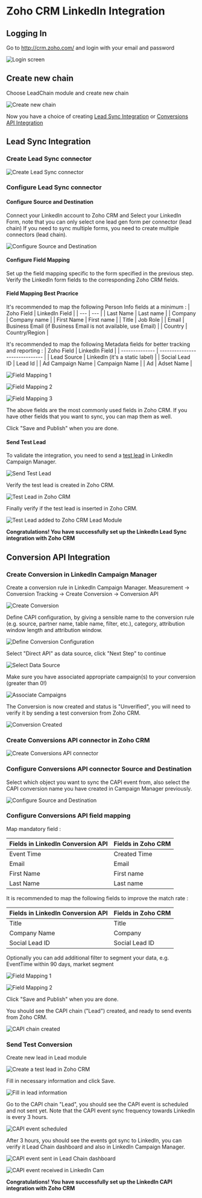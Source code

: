 # Zoho CRM LinkedIn Integration

## Logging In

Go to http://crm.zoho.com/ and login with your email and password

![Login screen](https://github.com/otyeung/Zoho-CRM-LinkedIn-Integration/blob/main/Login/1-Sign%20In.jpg?raw=true)

## Create new chain

Choose LeadChain module and create new chain

![Create new chain](https://github.com/otyeung/Zoho-CRM-LinkedIn-Integration/blob/main/Login/2-Create%20new%20chain.jpg?raw=true)

Now you have a choice of creating [Lead Sync Integration](https://github.com/otyeung/Zoho-CRM-LinkedIn-Integration/tree/main?tab=readme-ov-file#lead-sync-integration) or [Conversions API Integration](https://github.com/otyeung/Zoho-CRM-LinkedIn-Integration/tree/main?tab=readme-ov-file#conversion-api-integration)

## Lead Sync Integration

### Create Lead Sync connector

![Create Lead Sync connector](https://github.com/otyeung/Zoho-CRM-LinkedIn-Integration/blob/main/Lead%20Sync%20Connector/3-Create%20Lead%20Sync%20connector.jpg?raw=true)

### Configure Lead Sync connector

#### Configure Source and Destination

Connect your LinkedIn account to Zoho CRM and Select your LinkedIn Form, note that you can only select one lead gen form per connector (lead chain) If you need to sync multiple forms, you need to create multiple connectors (lead chain).

![Configure Source and Destination](https://github.com/otyeung/Zoho-CRM-LinkedIn-Integration/blob/main/Lead%20Sync%20Connector/4.%20Connect%20Source%20and%20Destination.jpg?raw=true)

#### Configure Field Mapping

Set up the field mapping specific to the form specified in the previous step. Verify the LinkedIn form fields to the corresponding Zoho CRM fields.

#### Field Mapping Best Pracrice

It's recommended to map the following Person Info fields at a minimum :
| Zoho Field | LinkedIn Field |
| --- | --- |
| Last Name | Last name |
| Company | Company name |
| First Name | First name |
| Title | Job Role |
| Email | Business Email (if Business Email is not available, use Email) |
| Country | Country/Region |

It's recommended to map the following Metadata fields for better tracking and reporting :
| Zoho Field | LinkedIn Field |
| -------------- | ------------------------------ |
| Lead Source | LinkedIn (it's a static label) |
| Social Lead ID | Lead Id |
| Ad Campaign Name | Campaign Name |
| Ad | Adset Name |

![Field Mapping 1](https://github.com/otyeung/Zoho-CRM-LinkedIn-Integration/blob/main/Lead%20Sync%20Connector/5.%20Field%20Mapping%201.jpg?raw=true)

![Field Mapping 2](https://github.com/otyeung/Zoho-CRM-LinkedIn-Integration/blob/main/Lead%20Sync%20Connector/6.%20Field%20Mapping%202.jpg?raw=true)

![Field Mapping 3](https://github.com/otyeung/Zoho-CRM-LinkedIn-Integration/blob/main/Lead%20Sync%20Connector/7.%20Field%20Mapping%203.jpg?raw=true)

The above fields are the most commonly used fields in Zoho CRM. If you have other fields that you want to sync, you can map them as well.

Click "Save and Publish" when you are done.

#### Send Test Lead

To validate the integration, you need to send a [test lead](https://www.linkedin.com/help/lms/answer/a420737) in LinkedIn Campaign Manager.

![Send Test Lead](https://github.com/otyeung/Zoho-CRM-LinkedIn-Integration/blob/main/Lead%20Sync%20Connector/8.%20Generate%20Test%20Lead.jpg?raw=true)

Verify the test lead is created in Zoho CRM.

![Test Lead in Zoho CRM](https://github.com/otyeung/Zoho-CRM-LinkedIn-Integration/blob/main/Lead%20Sync%20Connector/9.%20Verify%20Incoming%20Lead.jpg?raw=true)

Finally verify if the test lead is inserted in Zoho CRM.

![Test Lead added to Zoho CRM Lead Module](https://github.com/otyeung/Zoho-CRM-LinkedIn-Integration/blob/main/Lead%20Sync%20Connector/10.%20Verify%20test%20lead%20is%20added%20to%20CRM.jpg?raw=true)

**Congratulations! You have successfully set up the LinkedIn Lead Sync integration with Zoho CRM**

## Conversion API Integration

### Create Conversion in LinkedIn Campaign Manager

Create a conversion rule in LinkedIn Campaign Manager. Measurement -> Conversion Tracking -> Create Conversion -> Conversion API

![Create Conversion](https://github.com/otyeung/Zoho-CRM-LinkedIn-Integration/blob/main/Conversions%20API%20Connector/4-LinkedIn%20Create%20CAPI%20Conversion.jpg?raw=true)

Define CAPI configuration, by giving a sensible name to the conversion rule (e.g. source, partner name, table name, filter, etc.), category, attribution window length and attribution window.

![Define Conversion Configuration](https://github.com/otyeung/Zoho-CRM-LinkedIn-Integration/blob/main/Conversions%20API%20Connector/5-LinkedIn%20Define%20CAPI%20configuration.jpg?raw=true)

Select "Direct API" as data source, click "Next Step" to continue

![Select Data Source](https://github.com/otyeung/Zoho-CRM-LinkedIn-Integration/blob/main/Conversions%20API%20Connector/6-LinkedIn%20Select%20Data%20Source.jpg?raw=true)

Make sure you have associated appropriate campaign(s) to your conversion (greater than 0!)

![Associate Campaigns](https://github.com/otyeung/Zoho-CRM-LinkedIn-Integration/blob/main/Conversions%20API%20Connector/7-LinkedIn%20Associate%20Campaign.jpg?raw=true)

The Conversion is now created and status is "Unverified", you will need to verify it by sending a test conversion from Zoho CRM.

![Conversion Created](https://github.com/otyeung/Zoho-CRM-LinkedIn-Integration/blob/main/Conversions%20API%20Connector/8-LinkedIn%20Conversion%20Created.jpg?raw=true)

### Create Conversions API connector in Zoho CRM

![Create Conversions API connector](https://github.com/otyeung/Zoho-CRM-LinkedIn-Integration/blob/main/Conversions%20API%20Connector/3-Create%20LinkedIn%20Conversion%20API%20connector.jpg?raw=true)

### Configure Conversions API connector Source and Destination

Select which object you want to sync the CAPI event from, also select the CAPI conversion name you have created in Campaign Manager previously.

![Configure Source and Destination](https://github.com/otyeung/Zoho-CRM-LinkedIn-Integration/blob/main/Conversions%20API%20Connector/9-Zoho%20Connect%20Source%20and%20Destination.jpg?raw=true)

### Configure Conversions API field mapping

Map mandatory field :

| Fields in LinkedIn Conversion API | Fields in Zoho CRM |
| --------------------------------- | ------------------ |
| Event Time                        | Created Time       |
| Email                             | Email              |
| First Name                        | First name         |
| Last Name                         | Last name          |

It is recommended to map the following fields to improve the match rate :

| Fields in LinkedIn Conversion API | Fields in Zoho CRM |
| --------------------------------- | ------------------ |
| Title                             | Title              |
| Company Name                      | Company            |
| Social Lead ID                    | Social Lead ID     |

Optionally you can add additional filter to segment your data, e.g. EventTime within 90 days, market segment

![Field Mapping 1](https://github.com/otyeung/Zoho-CRM-LinkedIn-Integration/blob/main/Conversions%20API%20Connector/10-Zoho%20Field%20Mapping%201.jpg?raw=true)

![Field Mapping 2](https://github.com/otyeung/Zoho-CRM-LinkedIn-Integration/blob/main/Conversions%20API%20Connector/11-Zoho%20Field%20Mapping%202.jpg?raw=true)

Click "Save and Publish" when you are done.

You should see the CAPI chain ("Lead") created, and ready to send events from Zoho CRM.

![CAPI chain created](https://github.com/otyeung/Zoho-CRM-LinkedIn-Integration/blob/main/Conversions%20API%20Connector/12-Zoho%20CAPI%20chain%20created.jpg?raw=true)

### Send Test Conversion

Create new lead in Lead module

![Create a test lead in Zoho CRM](https://github.com/otyeung/Zoho-CRM-LinkedIn-Integration/blob/main/Conversions%20API%20Connector/13-Zoho%20create%20CAPI%20event.jpg?raw=true)

Fill in necessary information and click Save.

![Fill in lead information](https://github.com/otyeung/Zoho-CRM-LinkedIn-Integration/blob/main/Conversions%20API%20Connector/14-Zoho%20create%20new%20lead.jpg?raw=true)

Go to the CAPI chain "Lead", you should see the CAPI event is scheduled and not sent yet. Note that the CAPI event sync frequency towards LinkedIn is every 3 hours.

![CAPI event scheduled](https://github.com/otyeung/Zoho-CRM-LinkedIn-Integration/blob/main/Conversions%20API%20Connector/15-Zoho%20CAPI%20event%20scheduled.jpg?raw=true)

After 3 hours, you should see the events got sync to LinkedIn, you can verify it Lead Chain dashboard and also in LinkedIn Campaign Manager.

![CAPI event sent in Lead Chain dashboard]()

![CAPI event received in LinkedIn Cam]()

**Congratulations! You have successfully set up the LinkedIn CAPI integration with Zoho CRM**

